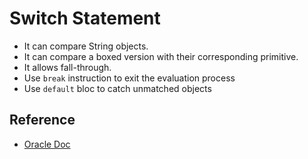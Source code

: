 # Switch Statement

* It can compare String objects.
* It can compare a boxed version with their corresponding primitive.
* It allows fall-through.
* Use `break` instruction to exit the evaluation process
* Use `default` bloc to catch unmatched objects

## Reference

* [Oracle Doc](http://docs.oracle.com/javase/tutorial/java/nutsandbolts/switch.html)
